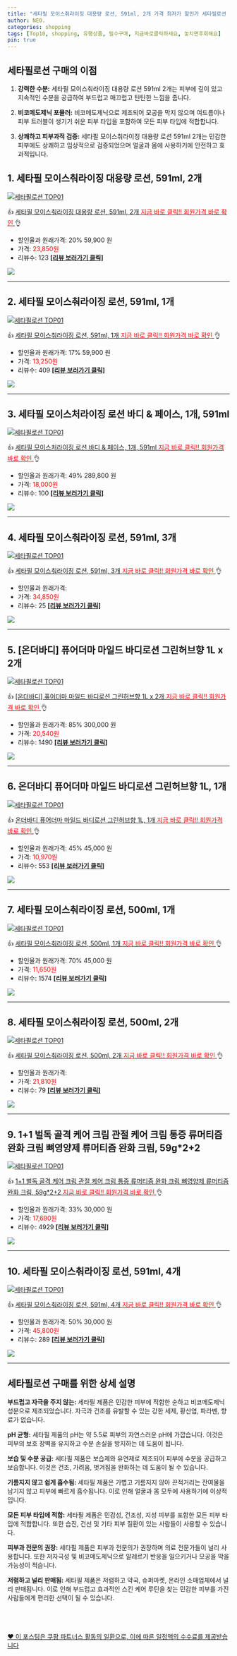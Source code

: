```yaml
---
title: "세타필 모이스춰라이징 대용량 로션, 591ml, 2개 가격 최저가 할인가 세타필로션 최저가 추천 제품 비교"
author: NEO.
categories: shopping
tags: [Top10, shopping, 유행상품, 필수구매, 지금바로클릭하세요, 놓치면후회해요]
pin: true
---
```

## 세타필로션 구매의 이점
1. **강력한 수분:** 세타필 모이스춰라이징 대용량 로션 591ml 2개는 피부에 깊이 있고 지속적인 수분을 공급하여 부드럽고 매끄럽고 탄탄한 느낌을 줍니다.


2. **비코메도제닉 포뮬러:** 비코메도제닉으로 제조되어 모공을 막지 않으며 여드름이나 피부 트러블이 생기기 쉬운 피부 타입을 포함하여 모든 피부 타입에 적합합니다.


3. **상쾌하고 피부과적 검증:** 세타필 모이스춰라이징 대용량 로션 591ml 2개는 민감한 피부에도 상쾌하고 임상적으로 검증되었으며 얼굴과 몸에 사용하기에 안전하고 효과적입니다.

   

## 1. 세타필 모이스춰라이징 대용량 로션, 591ml, 2개

[![세타필로션 TOP01](https://thumbnail6.coupangcdn.com/thumbnails/remote/490x490ex/image/retail/images/711593805388429-8681b9cc-5d10-40db-99d4-f490d8eca8b5.jpg)](https://link.coupang.com/re/AFFSDP?lptag=AF3617701&subid=GithubCoopas&pageKey=7164345502&traceid=V0-153&itemId=15015111767&vendorItemId=85072877349)


👍 [세타필 모이스춰라이징 대용량 로션, 591ml, 2개 <font color=red> 지금 바로 클릭!! 회원가격 바로 확인 </font> ](https://link.coupang.com/re/AFFSDP?lptag=AF3617701&subid=GithubCoopas&pageKey=7164345502&traceid=V0-153&itemId=15015111767&vendorItemId=85072877349) 👌 


- 할인율과 원래가격: 20%  59,900   원
- 가격: <span style='color:red'>23,850원</span>
- 리뷰수: 123  [**[리뷰 보러가기 클릭]**](https://link.coupang.com/re/AFFSDP?lptag=AF3617701&subid=GithubCoopas&pageKey=7164345502&traceid=V0-153&itemId=15015111767&vendorItemId=85072877349)

[![](/discount_price.png)](https://link.coupang.com/re/AFFSDP?lptag=AF3617701&subid=GithubCoopas&pageKey=7164345502&traceid=V0-153&itemId=15015111767&vendorItemId=85072877349)

---


   

## 2. 세타필 모이스춰라이징 로션, 591ml, 1개

[![세타필로션 TOP01](https://thumbnail6.coupangcdn.com/thumbnails/remote/490x490ex/image/retail/images/1322644922592436-233ae835-1c61-4ace-bc8d-8950cb6c315f.jpg)](https://link.coupang.com/re/AFFSDP?lptag=AF3617701&subid=GithubCoopas&pageKey=7164345502&traceid=V0-153&itemId=17686805619&vendorItemId=80519514876)


👍 [세타필 모이스춰라이징 로션, 591ml, 1개 <font color=red> 지금 바로 클릭!! 회원가격 바로 확인 </font> ](https://link.coupang.com/re/AFFSDP?lptag=AF3617701&subid=GithubCoopas&pageKey=7164345502&traceid=V0-153&itemId=17686805619&vendorItemId=80519514876) 👌 


- 할인율과 원래가격: 17%  59,900   원
- 가격: <span style='color:red'>13,250원</span>
- 리뷰수: 409  [**[리뷰 보러가기 클릭]**](https://link.coupang.com/re/AFFSDP?lptag=AF3617701&subid=GithubCoopas&pageKey=7164345502&traceid=V0-153&itemId=17686805619&vendorItemId=80519514876)

[![](/discount_price.png)](https://link.coupang.com/re/AFFSDP?lptag=AF3617701&subid=GithubCoopas&pageKey=7164345502&traceid=V0-153&itemId=17686805619&vendorItemId=80519514876)

---


   

## 3. 세타필 모이스처라이징 로션 바디 & 페이스, 1개, 591ml

[![세타필로션 TOP01](https://thumbnail9.coupangcdn.com/thumbnails/remote/490x490ex/image/vendor_inventory/6df4/13eee6b4154d4d8c7c129aaff5dbc6e1876d4531cc9564c8e5564740f3b4.jpg)](https://link.coupang.com/re/AFFSDP?lptag=AF3617701&subid=GithubCoopas&pageKey=6252027187&traceid=V0-153&itemId=12678724834&vendorItemId=70150242593)


👍 [세타필 모이스처라이징 로션 바디 & 페이스, 1개, 591ml <font color=red> 지금 바로 클릭!! 회원가격 바로 확인 </font> ](https://link.coupang.com/re/AFFSDP?lptag=AF3617701&subid=GithubCoopas&pageKey=6252027187&traceid=V0-153&itemId=12678724834&vendorItemId=70150242593) 👌 


- 할인율과 원래가격: 49%  289,800   원
- 가격: <span style='color:red'>18,000원</span>
- 리뷰수: 100  [**[리뷰 보러가기 클릭]**](https://link.coupang.com/re/AFFSDP?lptag=AF3617701&subid=GithubCoopas&pageKey=6252027187&traceid=V0-153&itemId=12678724834&vendorItemId=70150242593)

[![](/discount_price.png)](https://link.coupang.com/re/AFFSDP?lptag=AF3617701&subid=GithubCoopas&pageKey=6252027187&traceid=V0-153&itemId=12678724834&vendorItemId=70150242593)

---


   

## 4. 세타필 모이스춰라이징 로션, 591ml, 3개

[![세타필로션 TOP01](https://thumbnail10.coupangcdn.com/thumbnails/remote/490x490ex/image/retail/images/711216595735036-8139ff0f-4120-43d8-a05f-820fa0f83a1d.jpg)](https://link.coupang.com/re/AFFSDP?lptag=AF3617701&subid=GithubCoopas&pageKey=7164345502&traceid=V0-153&itemId=17910186641&vendorItemId=85072873775)


👍 [세타필 모이스춰라이징 로션, 591ml, 3개 <font color=red> 지금 바로 클릭!! 회원가격 바로 확인 </font> ](https://link.coupang.com/re/AFFSDP?lptag=AF3617701&subid=GithubCoopas&pageKey=7164345502&traceid=V0-153&itemId=17910186641&vendorItemId=85072873775) 👌 


- 할인율과 원래가격: 
- 가격: <span style='color:red'>34,850원</span>
- 리뷰수: 25  [**[리뷰 보러가기 클릭]**](https://link.coupang.com/re/AFFSDP?lptag=AF3617701&subid=GithubCoopas&pageKey=7164345502&traceid=V0-153&itemId=17910186641&vendorItemId=85072873775)

[![](/discount_price.png)](https://link.coupang.com/re/AFFSDP?lptag=AF3617701&subid=GithubCoopas&pageKey=7164345502&traceid=V0-153&itemId=17910186641&vendorItemId=85072873775)

---


   

## 5. [온더바디] 퓨어더마 마일드 바디로션 그린허브향 1L x 2개

[![세타필로션 TOP01](https://thumbnail7.coupangcdn.com/thumbnails/remote/490x490ex/image/vendor_inventory/c1b8/434fd66abefb48a781c91c2e360709cbc0c6fa54c4496d4e7ddc7d9e1dde.jpg)](https://link.coupang.com/re/AFFSDP?lptag=AF3617701&subid=GithubCoopas&pageKey=7560419051&traceid=V0-153&itemId=19917158333&vendorItemId=80519998474)


👍 [[온더바디] 퓨어더마 마일드 바디로션 그린허브향 1L x 2개 <font color=red> 지금 바로 클릭!! 회원가격 바로 확인 </font> ](https://link.coupang.com/re/AFFSDP?lptag=AF3617701&subid=GithubCoopas&pageKey=7560419051&traceid=V0-153&itemId=19917158333&vendorItemId=80519998474) 👌 


- 할인율과 원래가격: 85%  300,000   원
- 가격: <span style='color:red'>20,540원</span>
- 리뷰수: 1490  [**[리뷰 보러가기 클릭]**](https://link.coupang.com/re/AFFSDP?lptag=AF3617701&subid=GithubCoopas&pageKey=7560419051&traceid=V0-153&itemId=19917158333&vendorItemId=80519998474)

[![](/discount_price.png)](https://link.coupang.com/re/AFFSDP?lptag=AF3617701&subid=GithubCoopas&pageKey=7560419051&traceid=V0-153&itemId=19917158333&vendorItemId=80519998474)

---


   

## 6. 온더바디 퓨어더마 마일드 바디로션 그린허브향 1L, 1개

[![세타필로션 TOP01](https://thumbnail9.coupangcdn.com/thumbnails/remote/490x490ex/image/vendor_inventory/f0ad/4187520d396117c15705ba6484239a562cf44edca7a4d091c5670b5ad6a9.jpg)](https://link.coupang.com/re/AFFSDP?lptag=AF3617701&subid=GithubCoopas&pageKey=5314334755&traceid=V0-153&itemId=19262924199&vendorItemId=74757038364)


👍 [온더바디 퓨어더마 마일드 바디로션 그린허브향 1L, 1개 <font color=red> 지금 바로 클릭!! 회원가격 바로 확인 </font> ](https://link.coupang.com/re/AFFSDP?lptag=AF3617701&subid=GithubCoopas&pageKey=5314334755&traceid=V0-153&itemId=19262924199&vendorItemId=74757038364) 👌 


- 할인율과 원래가격: 45%  45,000   원
- 가격: <span style='color:red'>10,970원</span>
- 리뷰수: 553  [**[리뷰 보러가기 클릭]**](https://link.coupang.com/re/AFFSDP?lptag=AF3617701&subid=GithubCoopas&pageKey=5314334755&traceid=V0-153&itemId=19262924199&vendorItemId=74757038364)

[![](/discount_price.png)](https://link.coupang.com/re/AFFSDP?lptag=AF3617701&subid=GithubCoopas&pageKey=5314334755&traceid=V0-153&itemId=19262924199&vendorItemId=74757038364)

---


   

## 7. 세타필 모이스춰라이징 로션, 500ml, 1개

[![세타필로션 TOP01](https://thumbnail10.coupangcdn.com/thumbnails/remote/490x490ex/image/rs_quotation_api/u38gth7f/4dd9b982ec6f4a1984f6701ca3e3bfb4.png)](https://link.coupang.com/re/AFFSDP?lptag=AF3617701&subid=GithubCoopas&pageKey=7164345502&traceid=V0-153&itemId=19715897661&vendorItemId=85128497249)


👍 [세타필 모이스춰라이징 로션, 500ml, 1개 <font color=red> 지금 바로 클릭!! 회원가격 바로 확인 </font> ](https://link.coupang.com/re/AFFSDP?lptag=AF3617701&subid=GithubCoopas&pageKey=7164345502&traceid=V0-153&itemId=19715897661&vendorItemId=85128497249) 👌 


- 할인율과 원래가격: 70%  45,000   원
- 가격: <span style='color:red'>11,650원</span>
- 리뷰수: 1574  [**[리뷰 보러가기 클릭]**](https://link.coupang.com/re/AFFSDP?lptag=AF3617701&subid=GithubCoopas&pageKey=7164345502&traceid=V0-153&itemId=19715897661&vendorItemId=85128497249)

[![](/discount_price.png)](https://link.coupang.com/re/AFFSDP?lptag=AF3617701&subid=GithubCoopas&pageKey=7164345502&traceid=V0-153&itemId=19715897661&vendorItemId=85128497249)

---


   

## 8. 세타필 모이스춰라이징 로션, 500ml, 2개

[![세타필로션 TOP01](https://thumbnail6.coupangcdn.com/thumbnails/remote/490x490ex/image/retail/images/8bf8a482-84f5-46dd-a5a6-13639d3cff238765135340582614563.png)](https://link.coupang.com/re/AFFSDP?lptag=AF3617701&subid=GithubCoopas&pageKey=7164345502&traceid=V0-153&itemId=15362153822&vendorItemId=85296881728)


👍 [세타필 모이스춰라이징 로션, 500ml, 2개 <font color=red> 지금 바로 클릭!! 회원가격 바로 확인 </font> ](https://link.coupang.com/re/AFFSDP?lptag=AF3617701&subid=GithubCoopas&pageKey=7164345502&traceid=V0-153&itemId=15362153822&vendorItemId=85296881728) 👌 


- 할인율과 원래가격: 
- 가격: <span style='color:red'>21,810원</span>
- 리뷰수: 79  [**[리뷰 보러가기 클릭]**](https://link.coupang.com/re/AFFSDP?lptag=AF3617701&subid=GithubCoopas&pageKey=7164345502&traceid=V0-153&itemId=15362153822&vendorItemId=85296881728)

[![](/discount_price.png)](https://link.coupang.com/re/AFFSDP?lptag=AF3617701&subid=GithubCoopas&pageKey=7164345502&traceid=V0-153&itemId=15362153822&vendorItemId=85296881728)

---


   

## 9. 1+1 벌독 골격 케어 크림 관절 케어 크림 통증 류머티즘 완화 크림 뼈영양제 류머티즘 완화 크림, 59g*2+2

[![세타필로션 TOP01](https://thumbnail10.coupangcdn.com/thumbnails/remote/490x490ex/image/vendor_inventory/cf3a/be10cf05fe51aa8739703d47560b2b027b488826cf9bddde126cd95db43a.jpg)](https://link.coupang.com/re/AFFSDP?lptag=AF3617701&subid=GithubCoopas&pageKey=7824345901&traceid=V0-153&itemId=21261418200&vendorItemId=88321755734)


👍 [1+1 벌독 골격 케어 크림 관절 케어 크림 통증 류머티즘 완화 크림 뼈영양제 류머티즘 완화 크림, 59g*2+2 <font color=red> 지금 바로 클릭!! 회원가격 바로 확인 </font> ](https://link.coupang.com/re/AFFSDP?lptag=AF3617701&subid=GithubCoopas&pageKey=7824345901&traceid=V0-153&itemId=21261418200&vendorItemId=88321755734) 👌 


- 할인율과 원래가격: 33%  30,000   원
- 가격: <span style='color:red'>17,690원</span>
- 리뷰수: 4929  [**[리뷰 보러가기 클릭]**](https://link.coupang.com/re/AFFSDP?lptag=AF3617701&subid=GithubCoopas&pageKey=7824345901&traceid=V0-153&itemId=21261418200&vendorItemId=88321755734)

[![](/discount_price.png)](https://link.coupang.com/re/AFFSDP?lptag=AF3617701&subid=GithubCoopas&pageKey=7824345901&traceid=V0-153&itemId=21261418200&vendorItemId=88321755734)

---


   

## 10. 세타필 모이스춰라이징 로션, 591ml, 4개

[![세타필로션 TOP01](https://thumbnail10.coupangcdn.com/thumbnails/remote/490x490ex/image/retail/images/711306823051935-b24b213c-7376-40de-b814-ed0f8d16b095.jpg)](https://link.coupang.com/re/AFFSDP?lptag=AF3617701&subid=GithubCoopas&pageKey=7164345502&traceid=V0-153&itemId=15015111759&vendorItemId=85072873610)


👍 [세타필 모이스춰라이징 로션, 591ml, 4개 <font color=red> 지금 바로 클릭!! 회원가격 바로 확인 </font> ](https://link.coupang.com/re/AFFSDP?lptag=AF3617701&subid=GithubCoopas&pageKey=7164345502&traceid=V0-153&itemId=15015111759&vendorItemId=85072873610) 👌 


- 할인율과 원래가격: 50%  30,000   원
- 가격: <span style='color:red'>45,800원</span>
- 리뷰수: 289  [**[리뷰 보러가기 클릭]**](https://link.coupang.com/re/AFFSDP?lptag=AF3617701&subid=GithubCoopas&pageKey=7164345502&traceid=V0-153&itemId=15015111759&vendorItemId=85072873610)

[![](/discount_price.png)](https://link.coupang.com/re/AFFSDP?lptag=AF3617701&subid=GithubCoopas&pageKey=7164345502&traceid=V0-153&itemId=15015111759&vendorItemId=85072873610)

---
## 세타필로션 구매를 위한 상세 설명
**부드럽고 자극을 주지 않는:** 세타필 제품은 민감한 피부에 적합한 순하고 비코메도제닉 성분으로 제조되었습니다. 자극과 건조를 유발할 수 있는 강한 세제, 황산염, 파라벤, 향료가 없습니다.


**pH 균형:** 세타필 제품의 pH는 약 5.5로 피부의 자연스러운 pH에 가깝습니다. 이것은 피부의 보호 장벽을 유지하고 수분 손실을 방지하는 데 도움이 됩니다.


**보습 및 수분 공급:** 세타필 제품은 보습제와 유연제로 제조되어 피부에 수분을 공급하고 보습합니다. 이것은 건조, 가려움, 벗겨짐을 완화하는 데 도움이 될 수 있습니다.


**기름지지 않고 쉽게 흡수됨:** 세타필 제품은 가볍고 기름지지 않아 끈적거리는 잔여물을 남기지 않고 피부에 빠르게 흡수됩니다. 이로 인해 얼굴과 몸 모두에 사용하기에 이상적입니다.


**모든 피부 타입에 적합:** 세타필 제품은 민감성, 건조성, 지성 피부를 포함한 모든 피부 타입에 적합합니다. 또한 습진, 건선 및 기타 피부 질환이 있는 사람들이 사용할 수 있습니다.


**피부과 전문의 권장:** 세타필 제품은 피부과 전문의가 권장하며 의료 전문가들이 널리 사용합니다. 또한 저자극성 및 비코메도제닉으로 알레르기 반응을 일으키거나 모공을 막을 가능성이 적습니다.


**저렴하고 널리 판매됨:** 세타필 제품은 저렴하고 약국, 슈퍼마켓, 온라인 소매업체에서 널리 판매됩니다. 이로 인해 부드럽고 효과적인 스킨 케어 루틴을 찾는 민감한 피부를 가진 사람들에게 편리한 선택이 될 수 있습니다.<br><br><br><br><br> [ ❤  이 포스팅은 쿠팡 파트너스 활동의 일환으로, 이에 따른 일정액의 수수료를 제공받습니다](https://link.coupang.com/a/bcEFyh)